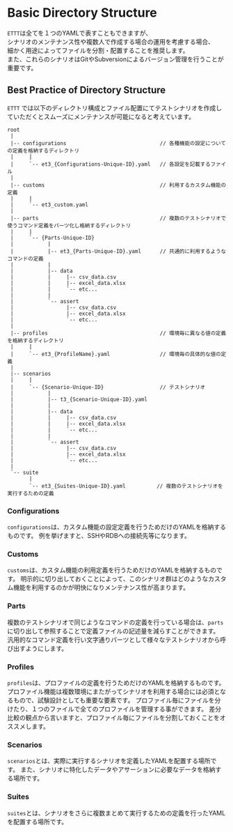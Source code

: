 # Basic Directory Structure
`ETTT`は全てを１つのYAMLで表すこともできますが、  
シナリオのメンテナンス性や複数人で作成する場合の運用を考慮する場合、  
細かく用途によってファイルを分割・配置することを推奨します。  
また、これらのシナリオはGitやSubversionによるバージョン管理を行うことが重要です。

## Best Practice of Directory Structure

`ETTT` では以下のディレクトリ構成とファイル配置にてテストシナリオを作成していただくとスムーズにメンテナンスが可能になると考えています。

```
root
 |
 |-- configurations                              // 各種機能の設定についての定義を格納するディレクトリ
 |     |
 |     `-- et3_{Configurations-Unique-ID}.yaml   // 各設定を記載するファイル
 |
 |-- customs                                     // 利用するカスタム機能の定義
 |     |
 |     `-- et3_custom.yaml
 |
 |-- parts                                       // 複数のテストシナリオで使うコマンド定義をパーツ化し格納するディレクトリ
 |     |
 |     `-- {Parts-Unique-ID}
 |           |
 |           |-- et3_{Parts-Unique-ID}.yaml      // 共通的に利用するようなコマンドの定義
 |           |
 |           |-- data
 |           |     |-- csv_data.csv
 |           |     |-- excel_data.xlsx
 |           |     `-- etc...
 |           |
 |           `-- assert
 |                 |-- csv_data.csv
 |                 |-- excel_data.xlsx
 |                 `-- etc...
 |
 |-- profiles                                    // 環境毎に異なる値の定義を格納するディレクトリ
 |     |
 |     `-- et3_{ProfileName}.yaml                // 環境毎の具体的な値の定義
 |
 |-- scenarios
 |     |
 |     `-- {Scenario-Unique-ID}                  // テストシナリオ
 |           |
 |           |-- t3_{Scenario-Unique-ID}.yaml
 |           |
 |           |-- data
 |           |     |-- csv_data.csv
 |           |     |-- excel_data.xlsx
 |           |     `-- etc...
 |           |
 |           `-- assert
 |                 |-- csv_data.csv
 |                 |-- excel_data.xlsx
 |                 `-- etc...
 |
 `-- suite
       |
       `-- et3_{Suites-Unique-ID}.yaml          // 複数のテストシナリオを実行するための定義

```

### Configurations
`configurations`は、カスタム機能の設定定義を行うためだけのYAMLを格納するものです。
例を挙げますと、SSHやRDBへの接続先等になります。

### Customs
`customs`は、カスタム機能の利用定義を行うためだけのYAMLを格納するものです。
明示的に切り出しておくことによって、このシナリオ群はどのようなカスタム機能を利用するのかが明快になりメンテナンス性が高まります。

### Parts
複数のテストシナリオで同じようなコマンドの定義を行っている場合は、`parts` に切り出して参照することで定義ファイルの記述量を減らすことができます。    
汎用的なコマンド定義を行い文字通りパーツとして様々なテストシナリオから呼び出すようにします。

### Profiles
`profiles`は、プロファイルの定義を行うためだけのYAMLを格納するものです。
プロファイル機能は複数環境にまたがってシナリオを利用する場合には必須となるもので、試験設計としても重要な要素です。
プロファイル毎にファイルを分けたり、１つのファイルで全てのプロファイルを管理する事ができます。
差分比較の観点から言いますと、プロファイル毎にファイルを分割しておくことをオススメします。

### Scenarios
`scenarios`とは、実際に実行するシナリオを定義したYAMLを配置する場所です。
また、シナリオに特化したデータやアサーションに必要なデータを格納する場所です。

### Suites
`suites`とは、シナリオをさらに複数まとめて実行するための定義を行ったYAMLを配置する場所です。

